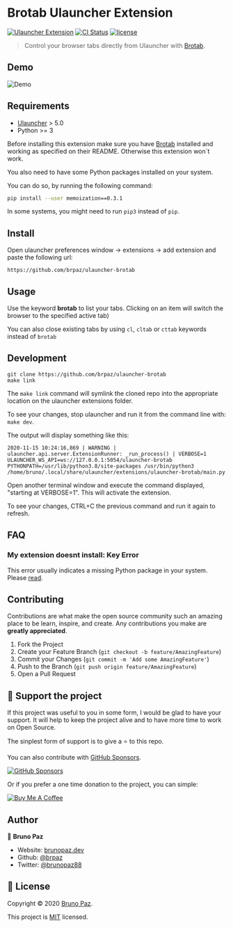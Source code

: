 # Brotab Ulauncher Extension

[![Ulauncher Extension](https://img.shields.io/badge/Ulauncher-Extension-yellowgreen.svg?style=for-the-badge)](https://ext.ulauncher.io/)
[![CI Status](https://img.shields.io/github/workflow/status/brpaz/ulauncher-brotab/CI?color=orange&label=actions&logo=github&logoColor=orange&style=for-the-badge)](https://github.com/brpaz/ulauncher-brotab)
[![license](https://img.shields.io/github/license/brpaz/ulauncher-brotab.svg?style=for-the-badge)](LICENSE)

> Control your browser tabs directly from Ulauncher with [Brotab](https://github.com/balta2ar/brotab).

## Demo

![Demo](demo.gif)

## Requirements

* [Ulauncher](https://github.com/Ulauncher/Ulauncher) > 5.0
* Python >= 3

Before installing this extension make sure you have [Brotab](https://github.com/balta2ar/brotab) installed and working as specified on their README. Otherwise this extension won´t work.

You also need to have some Python packages installed on your system.

You can do so, by running the following command:

```sh
pip install --user memoization==0.3.1
```

In some systems, you might need to run `pip3` instead of `pip`.


## Install

Open ulauncher preferences window -> extensions -> add extension and paste the following url:

```
https://github.com/brpaz/ulauncher-brotab
```

## Usage

Use the keyword **brotab** to list your tabs. Clicking on an item will switch the browser to the specified active tab)

You can also close existing tabs by using `cl`, `cltab` or `cttab` keywords instead of `brotab`


## Development

```
git clone https://github.com/brpaz/ulauncher-brotab
make link
```

The `make link` command will symlink the cloned repo into the appropriate location on the ulauncher extensions folder.

To see your changes, stop ulauncher and run it from the command line with: `make dev`.

The output will display something like this:

```
2020-11-15 10:24:16,869 | WARNING | ulauncher.api.server.ExtensionRunner: _run_process() | VERBOSE=1 ULAUNCHER_WS_API=ws://127.0.0.1:5054/ulauncher-brotab PYTHONPATH=/usr/lib/python3.8/site-packages /usr/bin/python3 /home/bruno/.local/share/ulauncher/extensions/ulauncher-brotab/main.py
```

Open another terminal window and execute the command displayed, "starting at VERBOSE=1". This will activate the extension. 

To see your changes, CTRL+C the previous command and run it again to refresh.

## FAQ

### My extension doesnt install: Key Error

This error usually indicates a missing Python package in your system. Please [read](https://ulauncher-extension-doesnt-install-and-now.netlify.app/).

## Contributing

Contributions are what make the open source community such an amazing place to be learn, inspire, and create. Any contributions you make are **greatly appreciated**.

1. Fork the Project
2. Create your Feature Branch (`git checkout -b feature/AmazingFeature`)
3. Commit your Changes (`git commit -m 'Add some AmazingFeature'`)
4. Push to the Branch (`git push origin feature/AmazingFeature`)
5. Open a Pull Request

## 💛 Support the project

If this project was useful to you in some form, I would be glad to have your support.  It will help to keep the project alive and to have more time to work on Open Source.

The sinplest form of support is to give a ⭐️ to this repo.

You can also contribute with [GitHub Sponsors](https://github.com/sponsors/brpaz).

[![GitHub Sponsors](https://img.shields.io/badge/GitHub%20Sponsors-Sponsor%20Me-red?style=for-the-badge)](https://github.com/sponsors/brpaz)


Or if you prefer a one time donation to the project, you can simple:

<a href="https://www.buymeacoffee.com/Z1Bu6asGV" target="_blank"><img src="https://www.buymeacoffee.com/assets/img/custom_images/orange_img.png" alt="Buy Me A Coffee" style="height: auto !important;width: auto !important;" ></a>

## Author

👤 **Bruno Paz**

* Website: [brunopaz.dev](https://brunopaz.dev)
* Github: [@brpaz](https://github.com/brpaz)
* Twitter: [@brunopaz88](https://twitter.com/brunopaz88)

## 📝 License

Copyright © 2020 [Bruno Paz](https://github.com/brpaz).

This project is [MIT](https://opensource.org/licenses/MIT) licensed.
